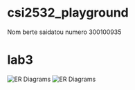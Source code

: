 # csi2532_playground 
Nom berte saidatou 
numero 300100935

# lab3

 ![ER Diagrams](images/la3-2532.png)
 ![ER Diagrams](images/la3--2532.png)

